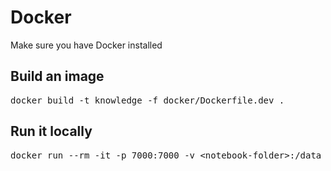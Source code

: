 # Docker

Make sure you have Docker installed

## Build an image

<pre>
docker build -t knowledge -f docker/Dockerfile.dev .
</pre>

## Run it locally

<pre>
docker run --rm -it -p 7000:7000 -v &lt;notebook-folder&gt;:/data -e KNOWLEDGE_REPO=test_repo knowledge
</pre>
